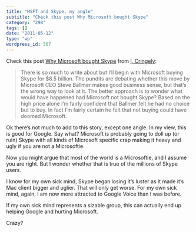 ```yaml
---
title: "MSFT and Skype, my angle"
subtitle: "Check this post Why Microsoft bought Skype"
category: "298"
tags: []
date: "2011-05-12"
type: "wp"
wordpress_id: 567
---
```

Check this post [Why Microsoft bought Skype](http://www.cringely.com/2011/05/why-microsoft-bought-skype/) from [I, Cringely](http://www.cringely.com/feed/):

> There is so much to write about but I’ll begin with Microsoft buying Skype for $8.5 billion. The pundits are debating whether this move by Microsoft CEO Steve Ballmer makes good business sense, but that’s the wrong way to look at it. The better approach is to wonder what would have happened had Microsoft not bought Skype? Based on the high price alone I’m fairly confident that Ballmer felt he had no choice but to buy. In fact I’m fairly certain he felt that not buying could have doomed Microsoft.

Ok there’s not much to add to this story, except one angle. In my view, this is good for Google. Say what? Microsoft is probably going to doll up (or ruin) Skype with all kinds of Microsoft specific crap making it heavy and ugly if you are not a Microsoftie.

Now you might argue that most of the world is a Microsoftie, and I assume you are right. But I wonder whether that is true of the millions of Skype users.

I know for my own sick mind, Skype began losing it’s luster as it made it’s Mac client bigger and uglier. That will only get worse. For my own sick mind, again, I am now more attracted to Google Voice than I was before.

If my own sick mind represents a sizable group, this can actually end up helping Google and hurting Microsoft.

Crazy?